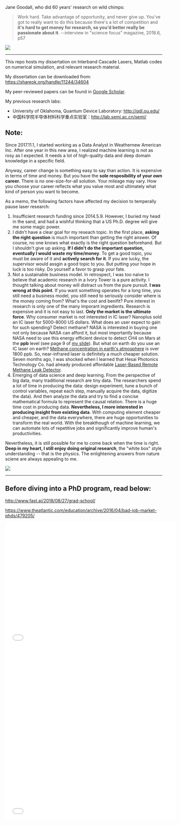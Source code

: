 Jane Goodall, who did 60 years' research on wild chimps: 

> Work hard. Take advantage of opportunity, and never give up. You've got to really want to do this because there's a lot of competition and **it's hard to get money for research, so you'd better really be passionate about it**.  --interview in "science focus"  magazine, 2018.6, p57 

![](https://microdevices.jpl.nasa.gov/images/capabilities/semiconductor-lasers/3.2.E_StoryD_2013_caption1.jpg)

---

This repo hosts my dissertation on Interband Cascade Lasers, Matlab codes on numerical simulation, and relevant research material. 

My dissertation can be downloaded from: <https://shareok.org/handle/11244/34604>

My peer-reviewed papers can be found in [Google Scholar](https://scholar.google.com/citations?user=bRYWd5AAAAAJ&hl=en). 

My previous research labs:

- University of Oklahoma, Quantum Device Laboratory: http://qdl.ou.edu/
- 中国科学院半导体材料科学重点实验室：http://lab.semi.ac.cn/semi/

## Note: 

Since 2017.11.1, I started working as a Data Analyst in Weathernew American Inc. After one year in this new area, I realized machine learning is not as rosy as I expected. It needs a lot of high-quality data and deep domain knowledge in a specific field. 

Anyway, career change is something easy to say than action. It is expensive in terms of time and money. But you have the **sole resposibility of your own career.** There is no one-size-for-all solution. Your mileage may vary. How you choose your career reflects what you value most and ultimately what kind of person you want to become. 

As a memo, the following factors have affected my decision to temperally pause laser research:

1. Insufficient research funding since 2014.5.9.  However, I buried my head in the sand, and had a wishful thinking that a US Ph.D. degree will give me some magic power. 
2. I didn't have a clear goal for my reseach topic. In the first place, **asking the right question** is much important than getting the right answer. Of course, no one knows what exactly is the right question beforehand. But I shouldn't give up asking. **If I didn't do the important question, eventually I would waste my time/money**.  To get a good topic, you must be aware of it and **actively search for it**. If you are lucky, the supervisor would assgin a good topic to you. But putting your hope in luck is too risky.  Do yourself a favor to grasp your fate.
3. Not a sustainable business model. In retrospect, I was too naive to believe that academic research in a Ivory Tower is a pure activity. I thought talking about money will distract us from the pure pursuit. **I was wrong at this point**. If you want something operates for a long time, you still need a business model, you still need to seriously consider where is the money coming from? What's the cost and benifit? Pure interest in research is only one of the many imporant ingredients. Research is expensive and it is not easy to last. **Only the market is the ultimate force**. Why consumer market is not interested in IC laser? Nanoplus sold an IC laser for 5000-8000 US dollars. What does an user expect to gain for such spending?  Detect methane? NASA is interested in buying one not only because NASA can afford it, but most importantly because NASA need to use this energy efficient device to detect CH4 on Mars at the **ppb** level (see page 9 of [my slide](https://github.com/jychstar/interband_cascade_laser/blob/master/ppt/Yuchao%2C%20Remix%20at%20the%20heart%20of%20a%20laser%2C2017_2_21.pptx)). But what on earth do you use an IC laser on earth? [Methane concentration in earth's atmosphere](https://wiki2.org/en/Atmospheric_methane) is over 1800 ppb. So, near-infrared laser is definitely a much cheaper solution. Seven months ago,  I was shocked when I learned that Hesai Photonics Technology Co. had already produced affordable [Laser-Based Remote Methane Leak Detector](http://www.hesaitech.com/en/faq/laser.html?backUrl=/drone-mounted_natural_gas_surveillance_system.html).
4. Emerging of data science and deep learning. From the perspective of big data, many traditional research are tiny data. The researchers spend a lot of time in producing the data: design experiment, tune a bunch of control variables, repeat each step, manually acquire the data, digitize the data). And then analyze the data and try to find a concise mathematical formula to represent the causal relation. There is a huge time cost in producing data. **Nevertheless, I more interested in producing insight from existing data**. With computing element cheaper and cheaper, and the data everywhere, there are huge opportunities to transform the real world.  With the breakthough of machine learning, we can automate lots of repetitive jobs and significantly improve human's productivities.

Nevertheless, it is still possible for me to come back when the time is right. **Deep in my heart, I still enjoy doing original research**, the "white box" style understanding -- that is the physics. The enlightening answers from nature sciene are always appealing to me. 

![](https://pre00.deviantart.net/f227/th/pre/i/2012/318/5/b/the_big_bang_theory___smart_is_the_new_sexy_by_justcallmethedoctor-d5kyt5s.jpg)

---

## Before diving into a PhD program, read below:

http://www.fast.ai/2018/08/27/grad-school/

https://www.theatlantic.com/education/archive/2016/04/bad-job-market-phds/479205/

<iframe src="//d3ly393cqi31mg.cloudfront.net/KiCif/1/" frameborder="0" allowtransparency="true" allowfullscreen webkitallowfullscreen mozallowfullscreen oallowfullscreen msallowfullscreen width="548" height="400"></iframe>



<iframe src="//d3ly393cqi31mg.cloudfront.net/wJ17I/2/" frameborder="0" allowtransparency="true" allowfullscreen webkitallowfullscreen mozallowfullscreen oallowfullscreen msallowfullscreen width="548" height="557"></iframe>


